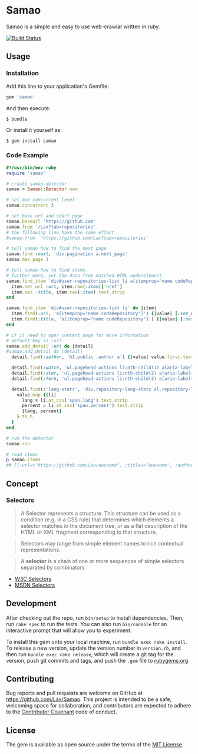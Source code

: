 # Samao

Samao is a simple and easy to use web-crawlar written in ruby.

[![Build Status](https://travis-ci.org/Lax/Samao.svg?branch=master)](https://travis-ci.org/Lax/Samao)

## Usage

### Installation

Add this line to your application's Gemfile:

```ruby
gem 'samao'
```

And then execute:

    $ bundle

Or install it yourself as:

    $ gem install samao

### Code Example

```ruby
#!/usr/bin/env ruby
require 'samao'

# create samao detector
samao = Samao::Detector.new

# set max concurrent level
samao.concurrent 3

# set base url and start page
samao.baseurl 'https://github.com'
samao.from '/Lax?tab=repositories'
# the following line have the same effect
#samao.from  'https://github.com/Lax?tab=repositories'

# tell samao how to find the next page
samao.find :next, 'div.pagination a.next_page'
samao.max_page 1

# tell samao how to find items.
# further more, set the data from matched HTML node/element.
samao.find_item 'div#user-repositories-list li a[itemprop="name codeRepository"]' do |item|
  item.set_url :url, item.raw(:item)['href']
  item.set :title, item.raw(:item).text.strip
end

samao.find_item 'div#user-repositories-list li' do |item|
  item.find(:url, 'a[itemprop="name codeRepository"]') {|value| [:set_url, :url, value.first['href']] }
  item.find(:title, 'a[itemprop="name codeRepository"]') {|value| [:set, value.first.text.strip] }
end

# if it need to open content page for more information
# default key is :url
samao.add_detail :url do |detail|
#samao.add_detail do |detail|
  detail.find(:author, 'h1.public .author a') {|value| value.first.text.strip }

  detail.find(:watch, 'ul.pagehead-actions li:nth-child(1) a[aria-label~="watching this repository"]') {|value| value.first['aria-label'].split[0].to_i }
  detail.find(:star, 'ul.pagehead-actions li:nth-child(2) a[aria-label~="starred this repository"]') {|value| value.first['aria-label'].split[0].to_i }
  detail.find(:fork, 'ul.pagehead-actions li:nth-child(3) a[aria-label~="forked this repository"]') {|value| value.first['aria-label'].split[0].to_i }

  detail.find(:'lang-stats', 'div.repository-lang-stats ol.repository-lang-stats-numbers li') {|value|
    value.map {|li|
      lang = li.at_css('span.lang').text.strip
      percent = li.at_css('span.percent').text.strip
      [lang, percent]
    }.to_h
  }
end

# run the detector
samao.run

# read items
p samao.items
## [{:url=>"https://github.com/Lax/awesome", :title=>"awesome", :author=>"Lax"}, {:url=>"https://github.com/Lax/lax.github.com", :title=>"lax.github.com", :author=>"Lax"}, ..]
```

## Concept

### Selectors

> A Selector represents a structure. This structure can be used as a condition (e.g. in a CSS rule) that determines which elements a selector matches in the document tree, or as a flat description of the HTML or XML fragment corresponding to that structure.

> Selectors may range from simple element names to rich contextual representations.

> A __selector__ is a chain of one or more sequences of simple selectors separated by combinators.

- [W3C Selectors](https://www.w3.org/TR/selectors/)
- [MSDN Selectors](https://msdn.microsoft.com/library/hh772056(v=vs.85).aspx)

## Development

After checking out the repo, run `bin/setup` to install dependencies. Then, run `rake spec` to run the tests. You can also run `bin/console` for an interactive prompt that will allow you to experiment.

To install this gem onto your local machine, run `bundle exec rake install`. To release a new version, update the version number in `version.rb`, and then run `bundle exec rake release`, which will create a git tag for the version, push git commits and tags, and push the `.gem` file to [rubygems.org](https://rubygems.org).

## Contributing

Bug reports and pull requests are welcome on GitHub at https://github.com/Lax/Samao. This project is intended to be a safe, welcoming space for collaboration, and contributors are expected to adhere to the [Contributor Covenant](http://contributor-covenant.org) code of conduct.


## License

The gem is available as open source under the terms of the [MIT License](http://opensource.org/licenses/MIT).
